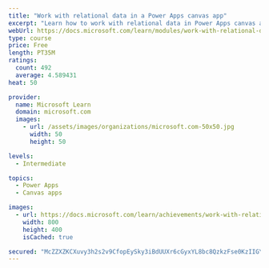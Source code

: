 ```yaml
---
title: "Work with relational data in a Power Apps canvas app"
excerpt: "Learn how to work with relational data in Power Apps canvas apps."
webUrl: https://docs.microsoft.com/learn/modules/work-with-relational-data-powerapps-canvas-app/
type: course
price: Free
length: PT35M
ratings:
  count: 492
  average: 4.589431
heat: 50

provider:
  name: Microsoft Learn
  domain: microsoft.com
  images:
    - url: /assets/images/organizations/microsoft.com-50x50.jpg
      width: 50
      height: 50

levels:
  - Intermediate

topics:
  - Power Apps
  - Canvas apps

images:
  - url: https://docs.microsoft.com/learn/achievements/work-with-relational-data-social.png
    width: 800
    height: 400
    isCached: true

secured: "McZZXZKCXuvy3h2s2v9CfopEySky3iBdUUXr6cGyxYL8bc8QzkzFse0KzIIGYhKdANeZsBH5GcleE1SBQ/EMEkotphXWHuQMcwJnWDqVebMElaZGRXBHcDHsLTyH4RbzjyK96RAexJcLDssa+FtfkaUgV0CWuaVIFFhXrqAu/Da7h6pdMNKW8SF5AWi15GXuBKkIaG2kgmJb7u75F0EG4ZX17QqrvL8N8mILAD53EGY8UwNT2Iw+XkxYh/lj3WASe/ZeCpAoq4yPDK+MSvjZszk+kBSSobeQghrdlCxEiTyEeyQm8Qmz64Jo43WUr2hkyPbVsYFo15kqvhnz+euQB3SA3XMTTEV4KmR2b5fg2mXQpJcafRVimF3LFccx+j431NTvrm86xxM5DY2RFvH929DIDTQKh8zt5JhoKaQ9J5c=;y7yq3IG6fyLPXcmeusl9RA=="
---
```


